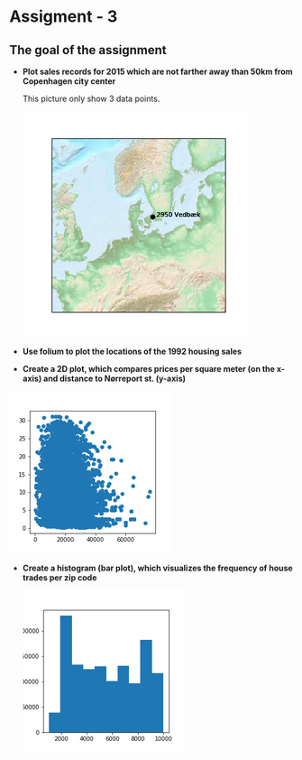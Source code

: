 # Assigment - 3

## **The goal of the assignment**

*  **Plot sales records for 2015 which are not farther away than 50km from Copenhagen city center**
  
    This picture only show 3 data points.

    ![](https://github.com/pravien/Business-Intelligence/blob/master/assignment-3/basemap.png?raw=true)



* **Use folium to plot the locations of the 1992 housing sales**


* **Create a 2D plot, which compares prices per square meter (on the x-axis) and distance to Nørreport st. (y-axis)**

![](https://github.com/pravien/Business-Intelligence/blob/master/assignment-3/2d-plot.png?raw=true)


* **Create a histogram (bar plot), which visualizes the frequency of house trades per zip code**
  
  ![](https://github.com/pravien/Business-Intelligence/blob/master/assignment-3/hist.png?raw=True)